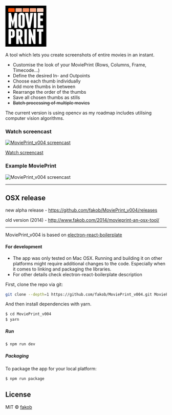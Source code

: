 ![MoviePrint](resources/icons/128x128.png)

A tool which lets you create screenshots of entire movies in an instant.
<br/>

* Customise the look of your MoviePrint (Rows, Columns, Frame, Timecode…)
* Define the desired In- and Outpoints
* Choose each thumb individually
* Add more thumbs in between
* Rearrange the order of the thumbs
* Save all chosen thumbs as stills
* ~~Batch processing of multiple movies~~

The current version is using opencv as my roadmap includes utilising computer vision algorithms.

### Watch screencast
[![MoviePrint_v004 screencast](http://img.youtube.com/vi/1Ya0UrIXfD8/0.jpg)](http://www.youtube.com/watch?v=1Ya0UrIXfD8)

[Watch screencast](http://www.youtube.com/watch?v=1Ya0UrIXfD8)

### Example MoviePrint
![MoviePrint_v004 screencast](http://movieprint.fakob.com/wp-content/uploads/2018/05/Dead_Maintitle_Vimeo.mp4-MoviePrint-edit-5.png)

---
## OSX release
new alpha release - https://github.com/fakob/MoviePrint_v004/releases

old version (2014) - http://www.fakob.com/2014/movieprint-an-osx-tool/

---
MoviePrint_v004 is based on [electron-react-boilerplate](https://github.com/chentsulin/electron-react-boilerplate)

#### For development

* The app was only tested on Mac OSX. Running and building it on other platforms might require additional changes to the code. Especially when it comes to linking and packaging the libraries.
* For other details check electron-react-boilerplate description

First, clone the repo via git:

```bash
git clone --depth=1 https://github.com/fakob/MoviePrint_v004.git MoviePrint_v004
```

And then install dependencies with yarn.

```bash
$ cd MoviePrint_v004
$ yarn
```

##### Run

```bash
$ npm run dev
```

##### Packaging

To package the app for your local platform:

```bash
$ npm run package
```

## License
MIT © [fakob](https://github.com/fakob)

